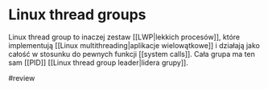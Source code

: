 # Linux thread groups
Linux thread group to inaczej zestaw [[LWP|lekkich procesów]], które implementują [[Linux multithreading|aplikacje wielowątkowe]] i działają jako całość w stosunku do pewnych funkcji [[system calls]]. Cała grupa ma ten sam [[PID]] [[Linux thread group leader|lidera grupy]].

#review